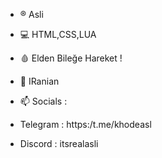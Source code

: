 - ®️ Asli
- 💻 HTML,CSS,LUA
- 🩸 Elden Bileğe Hareket !
- 🍫 IRanian

- 📫 Socials : 
- Telegram : https:/t.me/khodeasl
- Discord : itsrealasli

